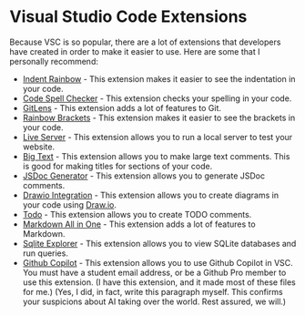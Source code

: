 # Visual Studio Code Extensions
Because VSC is so popular, there are a lot of extensions that developers have created in order to make it easier to use. Here are some that I personally recommend:

- [Indent Rainbow](https://marketplace.visualstudio.com/items?itemName=oderwat.indent-rainbow) - This extension makes it easier to see the indentation in your code.
- [Code Spell Checker](https://marketplace.visualstudio.com/items?itemName=streetsidesoftware.code-spell-checker) - This extension checks your spelling in your code.
- [GitLens](https://marketplace.visualstudio.com/items?itemName=eamodio.gitlens) - This extension adds a lot of features to Git.
- [Rainbow Brackets](https://marketplace.visualstudio.com/items?itemName=2gua.rainbow-brackets) - This extension makes it easier to see the brackets in your code.
- [Live Server](https://marketplace.visualstudio.com/items?itemName=ritwickdey.LiveServer) - This extension allows you to run a local server to test your website.
- [Big Text](https://marketplace.visualstudio.com/items?itemName=wolforce.bigtext) - This extension allows you to make large text comments. This is good for making titles for sections of your code.
- [JSDoc Generator](https://marketplace.visualstudio.com/items?itemName=crystal-spider.jsdoc-generator) - This extension allows you to generate JSDoc comments.
- [Drawio Integration](https://marketplace.visualstudio.com/items?itemName=hediet.vscode-drawio) - This extension allows you to create diagrams in your code using [Draw.io](https://app.diagrams.net/).
- [Todo](https://marketplace.visualstudio.com/items?itemName=fabiospampinato.vscode-todo-plus) - This extension allows you to create TODO comments.
- [Markdown All in One](https://marketplace.visualstudio.com/items?itemName=yzhang.markdown-all-in-one) - This extension adds a lot of features to Markdown.
- [Sqlite Explorer](https://marketplace.visualstudio.com/items?itemName=alexcvzz.vscode-sqlite) - This extension allows you to view SQLite databases and run queries.
- [Github Copilot](https://marketplace.visualstudio.com/items?itemName=GitHub.copilot) - This extension allows you to use Github Copilot in VSC. You must have a student email address, or be a Github Pro member to use this extension. (I have this extension, and it made most of these files for me.) (Yes, I did, in fact, write this paragraph myself. This confirms your suspicions about AI taking over the world. Rest assured, we will.)
